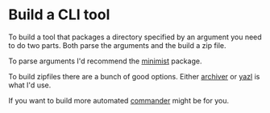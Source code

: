 # Build a CLI tool

To build a tool that packages a directory specified by an argument you need to do two parts.
Both parse the arguments and the build a zip file.

To parse arguments I'd recommend the [minimist](https://www.npmjs.com/package/minimist) package.

To build zipfiles there are a bunch of good options. Either [archiver](https://www.npmjs.com/package/archiver) or [yazl](https://www.npmjs.com/package/yazl) is what I'd use.

If you want to build more automated [commander](https://www.npmjs.com/package/commander) might be for you.
